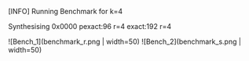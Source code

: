 [INFO] Running Benchmark for k=4

Synthesising 0x0000 pexact:96 r=4 exact:192 r=4

![Bench_1](benchmark_r.png | width=50) ![Bench_2](benchmark_s.png | width=50)

